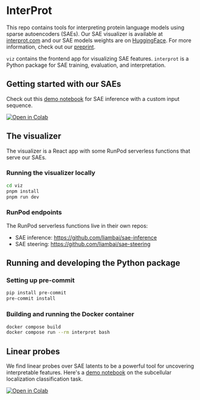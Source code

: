 # InterProt

This repo contains tools for interpreting protein language models using sparse autoencoders (SAEs). Our SAE visualizer is available at [interprot.com](https://interprot.com) and our SAE models weights are on [HuggingFace](https://huggingface.co/liambai/InterProt-ESM2-SAEs). For more information, check out our [preprint](https://www.biorxiv.org/content/10.1101/2025.02.06.636901v1).

`viz` contains the frontend app for visualizing SAE features. `interprot` is a Python package for SAE training, evaluation, and interpretation.

## Getting started with our SAEs

Check out this [demo notebook](./notebooks/sae_inference.ipynb) for SAE inference with a custom input sequence.

[![Open in Colab](https://colab.research.google.com/assets/colab-badge.svg)](https://colab.research.google.com/github/etowahadams/interprot/blob/main/notebooks/sae_inference.ipynb)

## The visualizer

The visualizer is a React app with some RunPod serverless functions that serve our SAEs.

### Running the visualizer locally

```bash
cd viz
pnpm install
pnpm run dev
```

### RunPod endpoints

The RunPod serverless functions live in their own repos:

- SAE inference: https://github.com/liambai/sae-inference
- SAE steering: https://github.com/liambai/sae-steering

## Running and developing the Python package

### Setting up pre-commit

```bash
pip install pre-commit
pre-commit install
```

### Building and running the Docker container

```bash
docker compose build
docker compose run --rm interprot bash
```

## Linear probes

We find linear probes over SAE latents to be a powerful tool for uncovering interpretable features. Here's a [demo notebook](./notebooks/subcellular_localization_linear_probe.ipynb) on the subcellular localization classification task.

[![Open in Colab](https://colab.research.google.com/assets/colab-badge.svg)](https://colab.research.google.com/github/etowahadams/interprot/blob/main/notebooks/subcellular_localization_linear_probe.ipynb)
